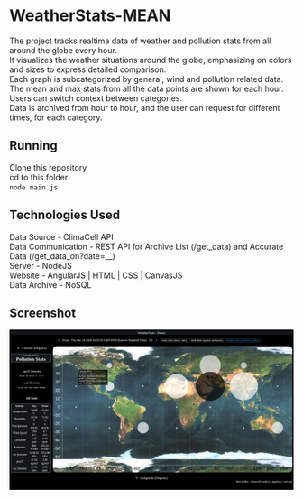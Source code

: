 # WeatherStats-MEAN  
The project tracks realtime data of weather and pollution stats from all around the globe every hour.  
It visualizes the weather situations around the globe, emphasizing on colors and sizes to express detailed comparison.  
Each graph is subcategorized by general, wind and pollution related data.   
The mean and max stats from all the data points are shown for each hour.
Users can switch context between categories.  
Data is archived from hour to hour, and the user can request for different times, for each category.  


## Running  
Clone this repository  
cd to this folder  
`node main.js`

## Technologies Used
Data Source - ClimaCell API  
Data Communication - REST API for Archive List (/get_data) and Accurate Data (/get_data_on?date=__)  
Server - NodeJS  
Website - AngularJS | HTML | CSS | CanvasJS  
Data Archive - NoSQL  

## Screenshot
![alt text](ss.png)
